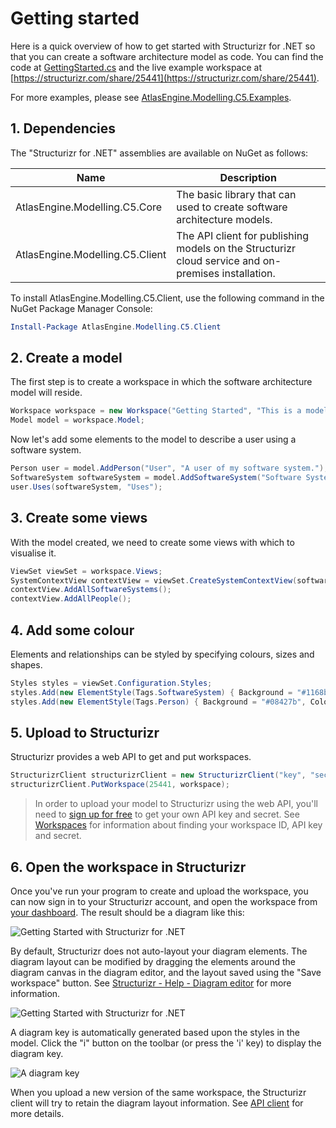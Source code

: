 # Getting started

Here is a quick overview of how to get started with Structurizr for .NET so that you can create a software architecture model as code. You can find the code at [GettingStarted.cs](https://github.com/structurizr/dotnet/blob/master/AtlasEngine.Modelling.C5.Examples/GettingStarted.cs) and the live example workspace at [https://structurizr.com/share/25441](https://structurizr.com/share/25441).

For more examples, please see [AtlasEngine.Modelling.C5.Examples](https://github.com/structurizr/dotnet/tree/master/AtlasEngine.Modelling.C5.Examples).

## 1. Dependencies

The "Structurizr for .NET" assemblies are available on NuGet as follows:

Name                    | Description
---------------------   | ---------------------------------------------------------------------------------------------------------------------------
AtlasEngine.Modelling.C5.Core        | The basic library that can used to create software architecture models.
AtlasEngine.Modelling.C5.Client		| The API client for publishing models on the Structurizr cloud service and on-premises installation.

To install AtlasEngine.Modelling.C5.Client, use the following command in the NuGet Package Manager Console:

```powershell
Install-Package AtlasEngine.Modelling.C5.Client
```

## 2. Create a model

The first step is to create a workspace in which the software architecture model will reside.

```c#
Workspace workspace = new Workspace("Getting Started", "This is a model of my software system.");
Model model = workspace.Model;
```

Now let's add some elements to the model to describe a user using a software system.

```c#
Person user = model.AddPerson("User", "A user of my software system.");
SoftwareSystem softwareSystem = model.AddSoftwareSystem("Software System", "My software system.");
user.Uses(softwareSystem, "Uses");
```

## 3. Create some views

With the model created, we need to create some views with which to visualise it.

```c#
ViewSet viewSet = workspace.Views;
SystemContextView contextView = viewSet.CreateSystemContextView(softwareSystem, "SystemContext", "An example of a System Context diagram.");
contextView.AddAllSoftwareSystems();
contextView.AddAllPeople();
```

## 4. Add some colour

Elements and relationships can be styled by specifying colours, sizes and shapes.

```c#
Styles styles = viewSet.Configuration.Styles;
styles.Add(new ElementStyle(Tags.SoftwareSystem) { Background = "#1168bd", Color = "#ffffff" });
styles.Add(new ElementStyle(Tags.Person) { Background = "#08427b", Color = "#ffffff", Shape = Shape.Person });
```

## 5. Upload to Structurizr

Structurizr provides a web API to get and put workspaces.

```c#
StructurizrClient structurizrClient = new StructurizrClient("key", "secret");
structurizrClient.PutWorkspace(25441, workspace);
```

> In order to upload your model to Structurizr using the web API, you'll need to [sign up for free](https://structurizr.com/signup) to get your own API key and secret. See [Workspaces](https://structurizr.com/help/workspaces) for information about finding your workspace ID, API key and secret.

## 6. Open the workspace in Structurizr

Once you've run your program to create and upload the workspace, you can now sign in to your Structurizr account, and open the workspace from [your dashboard](https://structurizr.com/dashboard). The result should be a diagram like this:

![Getting Started with Structurizr for .NET](images/getting-started-1.png)

By default, Structurizr does not auto-layout your diagram elements. The diagram layout can be modified by dragging the elements around the diagram canvas in the diagram editor, and the layout saved using the "Save workspace" button. See [Structurizr - Help - Diagram editor](https://structurizr.com/help/diagram-editor) for more information. 

![Getting Started with Structurizr for .NET](images/getting-started-2.png)

A diagram key is automatically generated based upon the styles in the model. Click the "i" button on the toolbar (or press the 'i' key) to display the diagram key.

![A diagram key](images/getting-started-diagram-key.png)

When you upload a new version of the same workspace, the Structurizr client will try to retain the diagram layout information. See [API client](api-client.md) for more details.